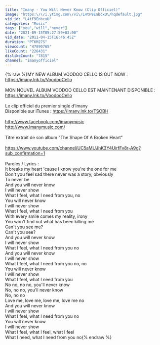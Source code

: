 ```yaml
---
title: "Imany - You Will Never Know (Clip Officiel)"
image: "https:\/\/i.ytimg.com\/vi\/L4tF9EnbcxU\/hqdefault.jpg"
vid_id: "L4tF9EnbcxU"
categories: "Music"
tags: ["you","will","never"]
date: "2021-09-15T05:27:59+03:00"
vid_date: "2011-04-15T16:46:45Z"
duration: "PT6M27S"
viewcount: "47890765"
likeCount: "226431"
dislikeCount: "7815"
channel: "imanyofficiel"
---
```

{% raw %}MY NEW ALBUM VOODOO CELLO IS OUT NOW : <a rel="nofollow" target="blank" href="https://imany.lnk.to/VoodooCello">https://imany.lnk.to/VoodooCello</a><br /><br />MON NOUVEL ALBUM VOODOO CELLO EST MAINTENANT DISPONIBLE : <a rel="nofollow" target="blank" href="https://imany.lnk.to/VoodooCello">https://imany.lnk.to/VoodooCello</a><br /><br />Le clip officiel du premier single d'Imany<br />Disponible sur iTunes : <a rel="nofollow" target="blank" href="https://Imany.lnk.to/TSOBH">https://Imany.lnk.to/TSOBH</a><br /><br /><a rel="nofollow" target="blank" href="http://www.facebook.com/imanymusic">http://www.facebook.com/imanymusic</a><br /><a rel="nofollow" target="blank" href="http://www.imanymusic.com/">http://www.imanymusic.com/</a><br /><br />Titre extrait de son album &quot;The Shape Of A Broken Heart&quot;<br /><br /><a rel="nofollow" target="blank" href="https://www.youtube.com/channel/UC5aMUJhK3Y4UirfFv8r-A9g?sub_confirmation=1">https://www.youtube.com/channel/UC5aMUJhK3Y4UirfFv8r-A9g?sub_confirmation=1</a><br /><br />Paroles / Lyrics : <br />It breaks my heart 'cause I know you're the one for me<br />Don't you feel sad there never was a story, obviously<br />To never be<br />And you will never know<br />I will never show<br />What I feel, what I need from you, no<br />You will never know<br />I will never show<br />What I feel, what I need from you<br />With every smile comes my reality, irony<br />You won't find out what has been killing me<br />Can't you see me?<br />Can't you see?<br />And you will never know<br />I will never show<br />What I feel, what I need from you no<br />And you will never know<br />I will never show<br />What I feel, what I need from you no, no<br />You will never know<br />I will never show<br />What I feel, what I need from you<br />No no, no no, you'll never know<br />No, no no, you'll never know<br />No, no no<br />Love me, love me, love me, love me no<br />And you will never know<br />I will never show<br />What I feel, what I need from you no<br />You will never know<br />I will never show<br />What I feel, what I feel, what I feel<br />What I need, what I need from you no{% endraw %}
